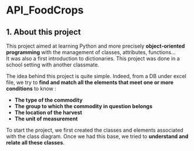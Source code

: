 # API_FoodCrops

## **1. About this project**

This project aimed at learning Python and more precisely **object-oriented programming** with the management of classes, attributes, functions...  
It was also a first introduction to dictionaries.
This project was done in a school setting with another classmate.  

The idea behind this project is quite simple. Indeed, from a DB under excel file, we try to **find and match all the elements that meet one or more conditions** to know :
  - **The type of the commodity**
  - **The group to which the commodity in question belongs**
  - **The location of the harvest**
  - **The unit of measurement**

To start the project, we first created the classes and elements associated with the class diagram. Once we had this base, we tried to **understand and relate all these classes**.

